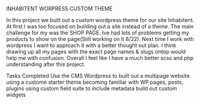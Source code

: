INHABITENT WORPRESS CUSTOM THEME

In this project we built out a custom wordpress theme for our site Inhabitent. At first I was too focused on building out a site instead of a theme. The main challenge for my was the SHOP PAGE. Ive had lots of problems getting my products to show on the page(Still working on it 8/22). Next time I work with wordpress I want to approach it with a better thought out plan. I think drawing up all my pages with the exact page names & slugs ontop would help me with confusion. Overall I feel like I have a much better scss and php understanding after this project.

Tasks Completed 
Use the CMS Wordpress to built out a multipage website
using a custome starter theme
becoming familiar with WP pages, posts, plugins
using custom field suite to include metadata
build out custom widgets

